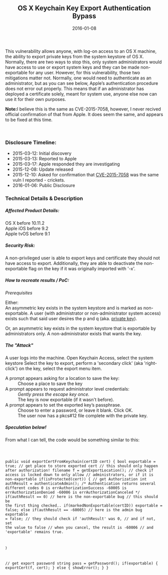 <article markdown="1">

<header markdown="1">
 
# OS X Keychain Key Export Authentication Bypass

<time class="pubdate" datetime="2016-01-08">2016-01-08</time>

</header>
 
<p>
This vulnerability allows anyone, with log-on access to an OS X machine, the ability to export private keys from the system keystore of OS X. Normally, there are two ways to stop this, only system administrators would have access to use or export system keys and they can be made non-exportable for any user. However, for this vulnerability, those two mitigations matter not. Normally, one would need to authenticate as an administrator, but as you can see below, Apple’s authentication procedure does not error out properly. This means that if an administrator has deployed a certificate solely, meant for system use, anyone else now can use it for their own purposes. </p>
<p><b>Note:</b>I believe this is the same as CVE-2015-7058, however, I never recived official confirmation of that from Apple. It does seem the same, and appears to be fixed at this time.
</p>
<br />
<h3>Disclosure Timeline:</h3>
<ul>
<li>2015-03-12: Initial discovery</li>
<li>2015-03-13: Reported to Apple</li>
<li>2015-03-17: Apple responded they are investigating</li>
<li>2015-12-08: Update released</li>
<li>2015-12-10: Asked for confirmation that <a href="http://lists.apple.com/archives/security-announce/2015/Dec/msg00005.html">CVE-2015-7058</a> was the same vuln I reported - crickets.</li>
<li>2016-01-06: Public Disclosure</li>
</ul>

<h3>Technical Details &amp; Description</h3>

<h5>Affected Product Details:</h5>
<p>
OS X before 10.11.2<br />
Apple iOS before 9.2<br />
Apple tvOS before 9.1</p>

<h5>Security Risk:</h5>
<p>
A non-privileged user is able to export keys and certificate
 they should not have access to export. Additionally, they
 are able to deactivate the non-exportable flag on the key
 if it was originally imported with '-x'.</p>

<h5>How to recreate results / PoC:</h5>
<p><i>Prerequisites</i></p>
<p>
Either:<br />
 An asymmetric key exists in the system keystore and is
 marked as non-exportable. A user (with administrator or
 non-administrator system access) exists such that said 
 user desires the p and q (aka.
<a href="http://www.cem.me/20141221-cert-binaries.html">private key</a>).</p>
<p>
Or, an asymmetric key exists in the system keystore that
 is exportable by administrators only. A non-administrator
 exists that wants the key.</p>

<h5>The "Attack"</h5>
<p>
A user logs into the machine.
Open Keychain Access, select the system keystore
Select the key to export, perform a 'secondary click' (aka 'right-click') on
the key, select the export menu item.</p>
<dl>
<dt>
A prompt appears asking for a location to save the key:
<dd> Choose a place to save the key
<dt>A prompt appears to request administrator level credentials:
<dd> <i>Gently press the escape key once.</i>
<dd> The key is now exportable (if it wasn't before).
<dt>A prompt appears to set the exported key’s passphrase.
<dd> Choose to enter a password, or leave it blank. Click OK.
<dd> The user now has a pkcs#12 file complete with the private key.
</dl>

<h5>Speculation below!</h5>

<p>From what I can tell, the code would be something similar to this:</p>

<div class="snippet">
<pre>
<code>

public void exportCertFromKeychain(certID cert) {
bool exportable = true;
	// get place to store exported cert 
	// this should only happen after authorization!
	filename f = getExportLocation();
	// check if access is locked down to only allow
	//   administrators, or if it is non-exportable
	if(isProtected(cert)) {
		// get Authorization 
		int authResult = authenticateAdmin();
/* Authentication returns several different codes
0 is errAuthorizationSuccess
-60005 is errAuthorizationDenied
-60006 is errAuthorizationCanceled */
		if(authResult == 0)
			// here is the non-exportable bug
			// this should be the first thing checked..
			if(markedNonExportable(certID))
				exportable = false;
else if(authResult == -60005) // here is the admin bug
			exportable = false;
		// they should check if 'authResult' was 0,
		// and if not, set the value to false
		// when you cancel, the result is -60006
		// and 'exportable' remains true.
		
	}
// get export password
	string pass = getPassword();
	if(exportable) {
		exportCert(f, cert);
	} else {
		showError();
	}
}

</code>
</pre>
</div>

</article>
